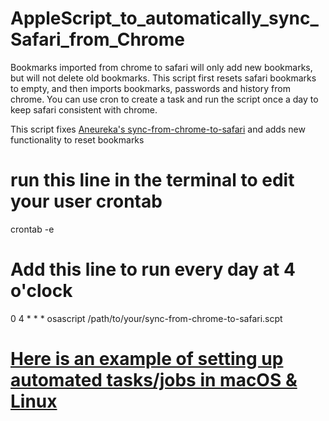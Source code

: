 # AppleScript_to_automatically_sync_Safari_from_Chrome
Bookmarks imported from chrome to safari will only add new bookmarks, but will not delete old bookmarks. This script first resets safari bookmarks to empty, and then imports bookmarks, passwords and history from chrome. You can use cron to create a task and run the script once a day to keep safari consistent with chrome.

This script fixes [Aneureka's sync-from-chrome-to-safari](https://gist.github.com/Aneureka/41e4ee6ecb797bc97d20a44927d3dcbe) and adds new functionality to reset bookmarks

# run this line in the terminal to edit your user crontab
crontab -e

# Add this line to run every day at 4 o'clock
0 4 * * * osascript /path/to/your/sync-from-chrome-to-safari.scpt

# [Here is an example of setting up automated tasks/jobs in macOS & Linux](https://towardsdatascience.com/a-step-by-step-guide-to-scheduling-tasks-for-your-data-science-project-d7df4531fc41#:~:text=towardsdatascience.com-,cron%20for%20Linux/macOS,-In%20macOS%2C%20you)
